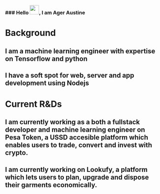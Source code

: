 ### ### Hello <img src="https://raw.githubusercontent.com/MartinHeinz/MartinHeinz/master/wave.gif" width="30px"/>, I am Ager Austine

<!--
**ageraustine/ageraustine** is a ✨ _special_ ✨ repository because its `README.md` (this file) appears on your GitHub profile.

Here are some ideas to get you started:

- 🔭 I’m currently working on ...
- 🌱 I’m currently learning ...
- 👯 I’m looking to collaborate on ...
- 🤔 I’m looking for help with ...
- 💬 Ask me about ...
- 📫 How to reach me: ...
- 😄 Pronouns: ...
- ⚡ Fun fact: ...
-->
# Background
## I am a machine learning engineer with expertise on Tensorflow and python
## I have a soft spot for web, server and app development using Nodejs

# Current R&Ds
## I am currently working as a both a fullstack developer and machine learning engineer on Pesa Token, a USSD accesible platform which enables users to trade, convert and invest with crypto.
## I am currently working on Lookufy, a platform which lets users to plan, upgrade and dispose their garments economically.
